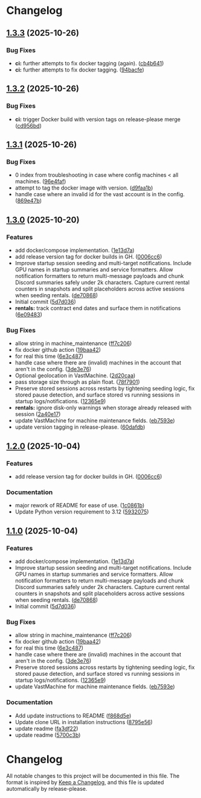 # Changelog

## [1.3.3](https://github.com/begna112/vast-monitor/compare/v1.3.2...v1.3.3) (2025-10-26)


### Bug Fixes

* **ci:** further attempts to fix docker tagging (again). ([cb4b641](https://github.com/begna112/vast-monitor/commit/cb4b641daede5b2308c93efaf43ef9dee5cd95e6))
* **ci:** further attempts to fix docker tagging. ([94bacfe](https://github.com/begna112/vast-monitor/commit/94bacfe560899d988754e5c04a9ab00e8c58831e))

## [1.3.2](https://github.com/begna112/vast-monitor/compare/v1.3.1...v1.3.2) (2025-10-26)


### Bug Fixes

* **ci:** trigger Docker build with version tags on release-please merge ([cd956bd](https://github.com/begna112/vast-monitor/commit/cd956bdd9e6481719f74264859abdc17026b400a))

## [1.3.1](https://github.com/begna112/vast-monitor/compare/v1.3.0...v1.3.1) (2025-10-26)


### Bug Fixes

* 0 index from troubleshooting in case where config machines &lt; all machines. ([96e4faf](https://github.com/begna112/vast-monitor/commit/96e4faf2d37bbbfc1c7adbf64ad8fc0f5bdc0454))
* attempt to tag the docker image with version. ([d9faa1b](https://github.com/begna112/vast-monitor/commit/d9faa1ba32af36620654c2236e152aa05f8ad9f2))
* handle case where an invalid id for the vast account is in the config. ([869e47b](https://github.com/begna112/vast-monitor/commit/869e47bff3a0bbb9d11a1e3e6124be9b01ec4af2))

## [1.3.0](https://github.com/begna112/vast-monitor/compare/v1.2.0...v1.3.0) (2025-10-20)


### Features

* add docker/compose implementation. ([1e13d7a](https://github.com/begna112/vast-monitor/commit/1e13d7ac2fad9aa35450e9ef2db87461e3531b9d))
* add release version tag for docker builds in GH. ([0006cc6](https://github.com/begna112/vast-monitor/commit/0006cc6ba12f11acccb3737202327456e8110978))
* Improve startup session seeding and multi-target notifications. Include GPU names in startup summaries and service formatters. Allow notification formatters to return multi-message payloads and chunk Discord summaries safely under 2k characters. Capture current rental counters in snapshots and split placeholders across active sessions when seeding rentals. ([de70868](https://github.com/begna112/vast-monitor/commit/de70868c9edf4ce99a79b881d5d741c241319099))
* Initial commit ([5d7d036](https://github.com/begna112/vast-monitor/commit/5d7d036feeae5df2d98c21c23819443df9344143))
* **rentals:** track contract end dates and surface them in notifications ([6e09483](https://github.com/begna112/vast-monitor/commit/6e09483bfd5b18036fa5e521c30b6d6ecfc132e1))


### Bug Fixes

* allow string in machine_maintenance ([ff7c206](https://github.com/begna112/vast-monitor/commit/ff7c2063d2e069c76f17c1730950e893785e1baa))
* fix docker github action ([19baa42](https://github.com/begna112/vast-monitor/commit/19baa42adc3c96648740f65a82199994b90ee1a6))
* for real this time ([6e3c487](https://github.com/begna112/vast-monitor/commit/6e3c48782c81338bf77d8e77891bc9714443b5fa))
* handle case where there are (invalid) machines in the account that aren't in the config. ([3de3e76](https://github.com/begna112/vast-monitor/commit/3de3e76efd8a21a6be549177f9b5811c623514ef))
* Optional geolocation in VastMachine. ([2d20caa](https://github.com/begna112/vast-monitor/commit/2d20caae8c967e76397ae87c5c703d34e325097e))
* pass storage size through as plain float. ([78f7901](https://github.com/begna112/vast-monitor/commit/78f79018a368a0cd2728d434ad380099814070a1))
* Preserve stored sessions across restarts by tightening seeding logic, fix stored pause detection, and surface stored vs running sessions in startup logs/notifications. ([12365e9](https://github.com/begna112/vast-monitor/commit/12365e9d24fcbd5409139b1f371781bff67de259))
* **rentals:** ignore disk-only warnings when storage already released with session ([2a40e17](https://github.com/begna112/vast-monitor/commit/2a40e17b4334e45f18533914bb95aba01d84fed9))
* update VastMachine for machine maintenance fields. ([eb7593e](https://github.com/begna112/vast-monitor/commit/eb7593e5fe6112a769ed77ff707a8f1c544bad9f))
* update version tagging in release-please. ([60dafdb](https://github.com/begna112/vast-monitor/commit/60dafdb4610a3253f86344bc37039e661766d202))

## [1.2.0](https://github.com/begna112/vast-monitor/compare/vast-monitor-v1.1.0...vast-monitor-v1.2.0) (2025-10-04)


### Features

* add release version tag for docker builds in GH. ([0006cc6](https://github.com/begna112/vast-monitor/commit/0006cc6ba12f11acccb3737202327456e8110978))


### Documentation

* major rework of README for ease of use. ([1c0861b](https://github.com/begna112/vast-monitor/commit/1c0861be1b0955f7ed8fc7d43394bf640381acd7))
* Update Python version requirement to 3.12 ([5932075](https://github.com/begna112/vast-monitor/commit/5932075035b9fd6d51efce16a42979f8720f438e))

## [1.1.0](https://github.com/begna112/vast-monitor/compare/vast-monitor-v1.0.0...vast-monitor-v1.1.0) (2025-10-04)


### Features

* add docker/compose implementation. ([1e13d7a](https://github.com/begna112/vast-monitor/commit/1e13d7ac2fad9aa35450e9ef2db87461e3531b9d))
* Improve startup session seeding and multi-target notifications. Include GPU names in startup summaries and service formatters. Allow notification formatters to return multi-message payloads and chunk Discord summaries safely under 2k characters. Capture current rental counters in snapshots and split placeholders across active sessions when seeding rentals. ([de70868](https://github.com/begna112/vast-monitor/commit/de70868c9edf4ce99a79b881d5d741c241319099))
* Initial commit ([5d7d036](https://github.com/begna112/vast-monitor/commit/5d7d036feeae5df2d98c21c23819443df9344143))


### Bug Fixes

* allow string in machine_maintenance ([ff7c206](https://github.com/begna112/vast-monitor/commit/ff7c2063d2e069c76f17c1730950e893785e1baa))
* fix docker github action ([19baa42](https://github.com/begna112/vast-monitor/commit/19baa42adc3c96648740f65a82199994b90ee1a6))
* for real this time ([6e3c487](https://github.com/begna112/vast-monitor/commit/6e3c48782c81338bf77d8e77891bc9714443b5fa))
* handle case where there are (invalid) machines in the account that aren't in the config. ([3de3e76](https://github.com/begna112/vast-monitor/commit/3de3e76efd8a21a6be549177f9b5811c623514ef))
* Preserve stored sessions across restarts by tightening seeding logic, fix stored pause detection, and surface stored vs running sessions in startup logs/notifications. ([12365e9](https://github.com/begna112/vast-monitor/commit/12365e9d24fcbd5409139b1f371781bff67de259))
* update VastMachine for machine maintenance fields. ([eb7593e](https://github.com/begna112/vast-monitor/commit/eb7593e5fe6112a769ed77ff707a8f1c544bad9f))


### Documentation

* Add update instructions to README ([f868d5e](https://github.com/begna112/vast-monitor/commit/f868d5e1d3b85b23c5920d261df808e59a051c7f))
* Update clone URL in installation instructions ([8795e56](https://github.com/begna112/vast-monitor/commit/8795e56d33b4027a0f8806c5741f9b2c41bc755e))
* update readme ([fa3df22](https://github.com/begna112/vast-monitor/commit/fa3df228c95fdc3f515bffb4dd25029fd710d0e6))
* update readme ([5700c3b](https://github.com/begna112/vast-monitor/commit/5700c3bc31b1c4af227858eab905d83bb403ae2e))

# Changelog

All notable changes to this project will be documented in this file. The format is inspired by [Keep a Changelog](https://keepachangelog.com/), and this file is updated automatically by release-please.

